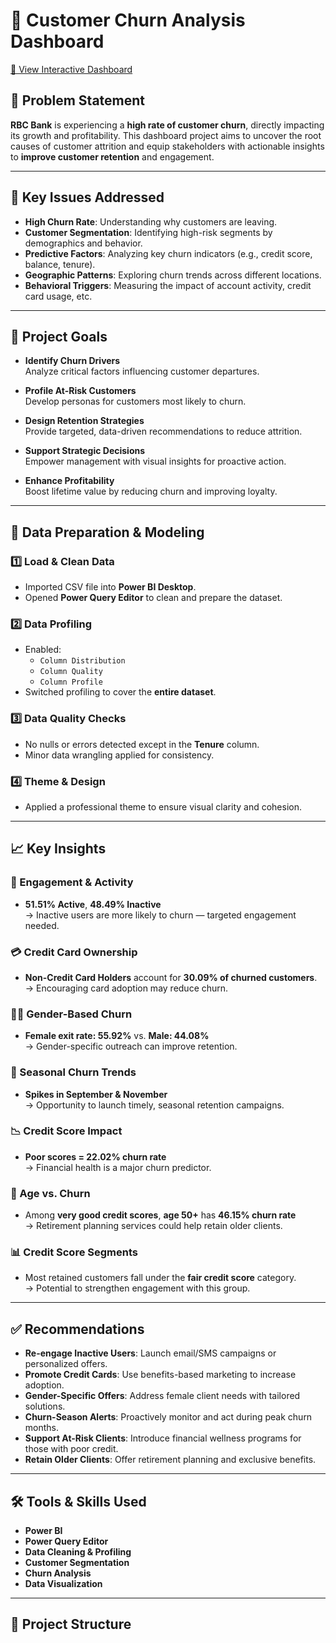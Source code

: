 # 🏦 Customer Churn Analysis Dashboard

[🔗 View Interactive Dashboard](https://app.powerbi.com/view?r=eyJrIjoiYTM3YTgwZTktNGZiNy00OTBmLWI1NjgtMTYzMzU3NTc3YzI0IiwidCI6IjM3NjFjYzBlLWMwNmMtNGY2Zi1iYjE2LWQwYTA1NDc0OGM4YiJ9)

## 📌 Problem Statement

**RBC Bank** is experiencing a **high rate of customer churn**, directly impacting its growth and profitability. This dashboard project aims to uncover the root causes of customer attrition and equip stakeholders with actionable insights to **improve customer retention** and engagement.

---

## 🚨 Key Issues Addressed

- **High Churn Rate**: Understanding why customers are leaving.
- **Customer Segmentation**: Identifying high-risk segments by demographics and behavior.
- **Predictive Factors**: Analyzing key churn indicators (e.g., credit score, balance, tenure).
- **Geographic Patterns**: Exploring churn trends across different locations.
- **Behavioral Triggers**: Measuring the impact of account activity, credit card usage, etc.

---

## 🎯 Project Goals

- **Identify Churn Drivers**  
  Analyze critical factors influencing customer departures.

- **Profile At-Risk Customers**  
  Develop personas for customers most likely to churn.

- **Design Retention Strategies**  
  Provide targeted, data-driven recommendations to reduce attrition.

- **Support Strategic Decisions**  
  Empower management with visual insights for proactive action.

- **Enhance Profitability**  
  Boost lifetime value by reducing churn and improving loyalty.

---

## 🧱 Data Preparation & Modeling

### 1️⃣ Load & Clean Data
- Imported CSV file into **Power BI Desktop**.
- Opened **Power Query Editor** to clean and prepare the dataset.

### 2️⃣ Data Profiling
- Enabled:
  - `Column Distribution`
  - `Column Quality`
  - `Column Profile`
- Switched profiling to cover the **entire dataset**.

### 3️⃣ Data Quality Checks
- No nulls or errors detected except in the **Tenure** column.
- Minor data wrangling applied for consistency.

### 4️⃣ Theme & Design
- Applied a professional theme to ensure visual clarity and cohesion.

---

## 📈 Key Insights

### 🔄 Engagement & Activity
- **51.51% Active**, **48.49% Inactive**  
  → Inactive users are more likely to churn — targeted engagement needed.

### 💳 Credit Card Ownership
- **Non-Credit Card Holders** account for **30.09% of churned customers**.  
  → Encouraging card adoption may reduce churn.

### 👩‍🦱 Gender-Based Churn
- **Female exit rate: 55.92%** vs. **Male: 44.08%**  
  → Gender-specific outreach can improve retention.

### 📆 Seasonal Churn Trends
- **Spikes in September & November**  
  → Opportunity to launch timely, seasonal retention campaigns.

### 📉 Credit Score Impact
- **Poor scores = 22.02% churn rate**  
  → Financial health is a major churn predictor.

### 👵 Age vs. Churn
- Among **very good credit scores**, **age 50+** has **46.15% churn rate**  
  → Retirement planning services could help retain older clients.

### 📊 Credit Score Segments
- Most retained customers fall under the **fair credit score** category.  
  → Potential to strengthen engagement with this group.

---

## ✅ Recommendations

- **Re-engage Inactive Users**: Launch email/SMS campaigns or personalized offers.
- **Promote Credit Cards**: Use benefits-based marketing to increase adoption.
- **Gender-Specific Offers**: Address female client needs with tailored solutions.
- **Churn-Season Alerts**: Proactively monitor and act during peak churn months.
- **Support At-Risk Clients**: Introduce financial wellness programs for those with poor credit.
- **Retain Older Clients**: Offer retirement planning and exclusive benefits.

---

## 🛠 Tools & Skills Used

- **Power BI**
- **Power Query Editor**
- **Data Cleaning & Profiling**
- **Customer Segmentation**
- **Churn Analysis**
- **Data Visualization**

---

## 📂 Project Structure


